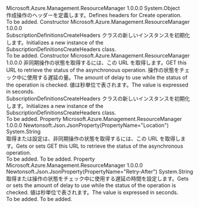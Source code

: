 <Type Name="SubscriptionDefinitionsCreateHeaders" FullName="Microsoft.Azure.Management.ResourceManager.Models.SubscriptionDefinitionsCreateHeaders">
  <TypeSignature Language="C#" Value="public class SubscriptionDefinitionsCreateHeaders" />
  <TypeSignature Language="ILAsm" Value=".class public auto ansi beforefieldinit SubscriptionDefinitionsCreateHeaders extends System.Object" />
  <TypeSignature Language="DocId" Value="T:Microsoft.Azure.Management.ResourceManager.Models.SubscriptionDefinitionsCreateHeaders" />
  <TypeSignature Language="VB.NET" Value="Public Class SubscriptionDefinitionsCreateHeaders" />
  <TypeSignature Language="F#" Value="type SubscriptionDefinitionsCreateHeaders = class" />
  <AssemblyInfo>
    <AssemblyName>Microsoft.Azure.Management.ResourceManager</AssemblyName>
    <AssemblyVersion>1.0.0.0</AssemblyVersion>
  </AssemblyInfo>
  <Base>
    <BaseTypeName>System.Object</BaseTypeName>
  </Base>
  <Interfaces />
  <Docs>
    <summary>
            <span data-ttu-id="3f491-101">作成操作のヘッダーを定義します。</span><span class="sxs-lookup"><span data-stu-id="3f491-101">Defines headers for Create operation.</span></span>
            </summary>
    <remarks>To be added.</remarks>
  </Docs>
  <Members>
    <Member MemberName=".ctor">
      <MemberSignature Language="C#" Value="public SubscriptionDefinitionsCreateHeaders ();" />
      <MemberSignature Language="ILAsm" Value=".method public hidebysig specialname rtspecialname instance void .ctor() cil managed" />
      <MemberSignature Language="DocId" Value="M:Microsoft.Azure.Management.ResourceManager.Models.SubscriptionDefinitionsCreateHeaders.#ctor" />
      <MemberSignature Language="VB.NET" Value="Public Sub New ()" />
      <MemberType>Constructor</MemberType>
      <AssemblyInfo>
        <AssemblyName>Microsoft.Azure.Management.ResourceManager</AssemblyName>
        <AssemblyVersion>1.0.0.0</AssemblyVersion>
      </AssemblyInfo>
      <Parameters />
      <Docs>
        <summary>
            <span data-ttu-id="3f491-102">SubscriptionDefinitionsCreateHeaders クラスの新しいインスタンスを初期化します。</span><span class="sxs-lookup"><span data-stu-id="3f491-102">Initializes a new instance of the SubscriptionDefinitionsCreateHeaders class.</span></span>
            </summary>
        <remarks>To be added.</remarks>
      </Docs>
    </Member>
    <Member MemberName=".ctor">
      <MemberSignature Language="C#" Value="public SubscriptionDefinitionsCreateHeaders (string location = null, string retryAfter = null);" />
      <MemberSignature Language="ILAsm" Value=".method public hidebysig specialname rtspecialname instance void .ctor(string location, string retryAfter) cil managed" />
      <MemberSignature Language="DocId" Value="M:Microsoft.Azure.Management.ResourceManager.Models.SubscriptionDefinitionsCreateHeaders.#ctor(System.String,System.String)" />
      <MemberSignature Language="VB.NET" Value="Public Sub New (Optional location As String = null, Optional retryAfter As String = null)" />
      <MemberSignature Language="F#" Value="new Microsoft.Azure.Management.ResourceManager.Models.SubscriptionDefinitionsCreateHeaders : string * string -&gt; Microsoft.Azure.Management.ResourceManager.Models.SubscriptionDefinitionsCreateHeaders" Usage="new Microsoft.Azure.Management.ResourceManager.Models.SubscriptionDefinitionsCreateHeaders (location, retryAfter)" />
      <MemberType>Constructor</MemberType>
      <AssemblyInfo>
        <AssemblyName>Microsoft.Azure.Management.ResourceManager</AssemblyName>
        <AssemblyVersion>1.0.0.0</AssemblyVersion>
      </AssemblyInfo>
      <Parameters>
        <Parameter Name="location" Type="System.String" />
        <Parameter Name="retryAfter" Type="System.String" />
      </Parameters>
      <Docs>
        <param name="location"><span data-ttu-id="3f491-103">非同期操作の状態を取得するには、この URL を取得します。</span><span class="sxs-lookup"><span data-stu-id="3f491-103">GET this URL to retrieve the status of the asynchronous operation.</span></span></param>
        <param name="retryAfter"><span data-ttu-id="3f491-104">操作の状態をチェック中に使用する遅延の量。</span><span class="sxs-lookup"><span data-stu-id="3f491-104">The amount of delay to use while the status of the operation is checked.</span></span> <span data-ttu-id="3f491-105">値は秒単位で表されます。</span><span class="sxs-lookup"><span data-stu-id="3f491-105">The value is expressed in seconds.</span></span></param>
        <summary>
            <span data-ttu-id="3f491-106">SubscriptionDefinitionsCreateHeaders クラスの新しいインスタンスを初期化します。</span><span class="sxs-lookup"><span data-stu-id="3f491-106">Initializes a new instance of the SubscriptionDefinitionsCreateHeaders class.</span></span>
            </summary>
        <remarks>To be added.</remarks>
      </Docs>
    </Member>
    <Member MemberName="Location">
      <MemberSignature Language="C#" Value="public string Location { get; set; }" />
      <MemberSignature Language="ILAsm" Value=".property instance string Location" />
      <MemberSignature Language="DocId" Value="P:Microsoft.Azure.Management.ResourceManager.Models.SubscriptionDefinitionsCreateHeaders.Location" />
      <MemberSignature Language="VB.NET" Value="Public Property Location As String" />
      <MemberSignature Language="F#" Value="member this.Location : string with get, set" Usage="Microsoft.Azure.Management.ResourceManager.Models.SubscriptionDefinitionsCreateHeaders.Location" />
      <MemberType>Property</MemberType>
      <AssemblyInfo>
        <AssemblyName>Microsoft.Azure.Management.ResourceManager</AssemblyName>
        <AssemblyVersion>1.0.0.0</AssemblyVersion>
      </AssemblyInfo>
      <Attributes>
        <Attribute>
          <AttributeName>Newtonsoft.Json.JsonProperty(PropertyName="Location")</AttributeName>
        </Attribute>
      </Attributes>
      <ReturnValue>
        <ReturnType>System.String</ReturnType>
      </ReturnValue>
      <Docs>
        <summary>
            <span data-ttu-id="3f491-107">取得または設定は、非同期操作の状態を取得するには、この URL を取得します。</span><span class="sxs-lookup"><span data-stu-id="3f491-107">Gets or sets GET this URL to retrieve the status of the asynchronous operation.</span></span>
            </summary>
        <value>To be added.</value>
        <remarks>To be added.</remarks>
      </Docs>
    </Member>
    <Member MemberName="RetryAfter">
      <MemberSignature Language="C#" Value="public string RetryAfter { get; set; }" />
      <MemberSignature Language="ILAsm" Value=".property instance string RetryAfter" />
      <MemberSignature Language="DocId" Value="P:Microsoft.Azure.Management.ResourceManager.Models.SubscriptionDefinitionsCreateHeaders.RetryAfter" />
      <MemberSignature Language="VB.NET" Value="Public Property RetryAfter As String" />
      <MemberSignature Language="F#" Value="member this.RetryAfter : string with get, set" Usage="Microsoft.Azure.Management.ResourceManager.Models.SubscriptionDefinitionsCreateHeaders.RetryAfter" />
      <MemberType>Property</MemberType>
      <AssemblyInfo>
        <AssemblyName>Microsoft.Azure.Management.ResourceManager</AssemblyName>
        <AssemblyVersion>1.0.0.0</AssemblyVersion>
      </AssemblyInfo>
      <Attributes>
        <Attribute>
          <AttributeName>Newtonsoft.Json.JsonProperty(PropertyName="Retry-After")</AttributeName>
        </Attribute>
      </Attributes>
      <ReturnValue>
        <ReturnType>System.String</ReturnType>
      </ReturnValue>
      <Docs>
        <summary>
            <span data-ttu-id="3f491-108">取得または操作の状態をチェック中に使用する遅延の時間を設定します。</span><span class="sxs-lookup"><span data-stu-id="3f491-108">Gets or sets the amount of delay to use while the status of the operation is checked.</span></span> <span data-ttu-id="3f491-109">値は秒単位で表されます。</span><span class="sxs-lookup"><span data-stu-id="3f491-109">The value is expressed in seconds.</span></span>
            </summary>
        <value>To be added.</value>
        <remarks>To be added.</remarks>
      </Docs>
    </Member>
  </Members>
</Type>